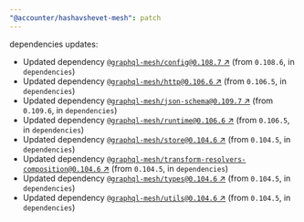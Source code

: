 ```yaml
---
"@accounter/hashavshevet-mesh": patch
---
```

dependencies updates:
  - Updated dependency [`@graphql-mesh/config@0.108.7` ↗︎](https://www.npmjs.com/package/@graphql-mesh/config/v/0.108.7) (from `0.108.6`, in `dependencies`)
  - Updated dependency [`@graphql-mesh/http@0.106.6` ↗︎](https://www.npmjs.com/package/@graphql-mesh/http/v/0.106.6) (from `0.106.5`, in `dependencies`)
  - Updated dependency [`@graphql-mesh/json-schema@0.109.7` ↗︎](https://www.npmjs.com/package/@graphql-mesh/json-schema/v/0.109.7) (from `0.109.6`, in `dependencies`)
  - Updated dependency [`@graphql-mesh/runtime@0.106.6` ↗︎](https://www.npmjs.com/package/@graphql-mesh/runtime/v/0.106.6) (from `0.106.5`, in `dependencies`)
  - Updated dependency [`@graphql-mesh/store@0.104.6` ↗︎](https://www.npmjs.com/package/@graphql-mesh/store/v/0.104.6) (from `0.104.5`, in `dependencies`)
  - Updated dependency [`@graphql-mesh/transform-resolvers-composition@0.104.6` ↗︎](https://www.npmjs.com/package/@graphql-mesh/transform-resolvers-composition/v/0.104.6) (from `0.104.5`, in `dependencies`)
  - Updated dependency [`@graphql-mesh/types@0.104.6` ↗︎](https://www.npmjs.com/package/@graphql-mesh/types/v/0.104.6) (from `0.104.5`, in `dependencies`)
  - Updated dependency [`@graphql-mesh/utils@0.104.6` ↗︎](https://www.npmjs.com/package/@graphql-mesh/utils/v/0.104.6) (from `0.104.5`, in `dependencies`)
